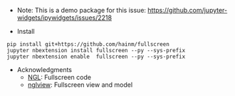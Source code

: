 - Note: 
This is a demo package for this issue: https://github.com/jupyter-widgets/ipywidgets/issues/2218

- Install
```
pip install git+https://github.com/hainm/fullscreen
jupyter nbextension install fullscreen --py --sys-prefix
jupyter nbextension enable  fullscreen --py --sys-prefix
```

- Acknowledgments
    - [NGL](https://github.com/arose/ngl): Fullscreen code
    - [nglview](https://github.com/arose/nglview): Fullscreen view and model
